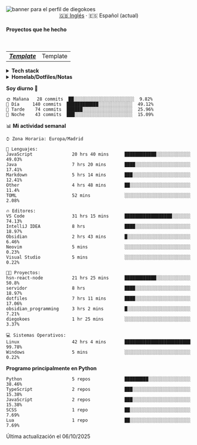 <picture>
 <source media="(prefers-color-scheme: dark)" srcset="https://i.imgur.com/G5n6xUz.png">
 <source media="(prefers-color-scheme: light)" srcset="https://i.imgur.com/8gLfu4u.png">
 <img alt="banner para el perfil de diegokoes" src="https://i.imgur.com/G5n6xUz.png">
</picture>

<!-- Cambiador de idioma -->
<div align="center">
  <a href="./README.md">🇬🇧 Inglés</a> · <a>🇪🇸 Español (actual)</a>
</div>

#### Proyectos que he hecho

  <br>
  <table>
    <tbody>
      <tr>
        <td>
          <em>
            <strong><a href="#">Template</a></strong>
          </em>
        </td>
        <td>
Template         </td>
      </tr>
  </tbody>
  </table>

<details>
  <summary><strong>Tech stack</strong></summary>

  <!-- Frontend -->
  <img alt="Frontend" src="https://img.shields.io/badge/Front%20%20%20-20232a?style=for-the-badge&logo=terminal&logoColor=white">
  <img alt="Angular" src="https://img.shields.io/badge/angular-7E22CE?style=for-the-badge&logo=angular&logoColor=white">
  <img alt="React" src="https://img.shields.io/badge/react-20232a?style=for-the-badge&logo=react&logoColor=61DAFB">
  <img alt="Tailwind CSS" src="https://img.shields.io/badge/tailwindcss-06B6D4?style=for-the-badge&logo=tailwindcss&logoColor=white">
  <img alt="SCSS/SASS" src="https://img.shields.io/badge/scss-CC6699?style=for-the-badge&logo=sass&logoColor=white">
<br>

  <!-- Backend -->
  <img alt="Backend" src="https://img.shields.io/badge/Back%20%20%20%20-20232a?style=for-the-badge&logo=terminal&logoColor=white">
  <img alt="Node.js" src="https://img.shields.io/badge/node.js-339933?style=for-the-badge&logo=nodedotjs&logoColor=white">
  <img alt="Express" src="https://img.shields.io/badge/express-000000?style=for-the-badge&logo=express&logoColor=white">
  <img alt="Spring" src="https://img.shields.io/badge/spring-6DB33F?style=for-the-badge&logo=spring&logoColor=white">
<br>

  <!-- Databases -->
  <img alt="Databases" src="https://img.shields.io/badge/DB's%20-20232a?style=for-the-badge&logo=terminal&logoColor=white">
  <img alt="MongoDB" src="https://img.shields.io/badge/mongodb-4EA94B?style=for-the-badge&logo=mongodb&logoColor=white">
  <img alt="Supabase" src="https://img.shields.io/badge/supabase-3ECF8E?style=for-the-badge&logo=supabase&logoColor=white">
  <img alt="Valkey" src="https://img.shields.io/badge/valkey-DC382D?style=for-the-badge&logo=valkey&logoColor=white">
  <img alt="DBeaver" src="https://img.shields.io/badge/dbeaver-2F6BFF?style=for-the-badge&logo=dbeaver&logoColor=white">
<br>
  <!-- DevOps -->
  <img alt="DevOps" src="https://img.shields.io/badge/DevOps%20%20%20-20232a?style=for-the-badge&logo=terminal&logoColor=white">
  <img alt="Docker" src="https://img.shields.io/badge/docker-2496ED?style=for-the-badge&logo=docker&logoColor=white">
  <img alt="Proxmox" src="https://img.shields.io/badge/proxmox-e57000?style=for-the-badge&logo=proxmox&logoColor=white">
  <img alt="Jenkins" src="https://img.shields.io/badge/jenkins-D24939?style=for-the-badge&logo=jenkins&logoColor=white">
  <img alt="Git" src="https://img.shields.io/badge/git-F05032?style=for-the-badge&logo=git&logoColor=white">
</details>

<details>
  <summary><strong>Homelab/Dotfiles/Notas</strong></summary>

  <table>
    <tbody>
      <tr>
        <td>
          <strong><a href="https://github.com/diegokoes/proxmox">proxmox</a></strong>
        </td>
        <td>Configuraciones y documentación relacionadas con Proxmox</td>
      </tr>
      <tr>
        <td>
          <strong><a href="https://github.com/diegokoes/dotfiles">dotfiles</a></strong>
        </td>
        <td>Mis dotfiles y la configuración del entorno</td>
      </tr>
      <tr>
        <td>
          <strong><a href="https://github.com/diegokoes/NOTES_programming">obsidian_programming</a></strong>
        </td>
        <td>Notas y vault de Obsidian sobre programación/tecnología</td>
      </tr>
    </tbody>
  </table>
</details>

<!--START_SECTION:waka_es-->
**Soy diurno 🐤** 

```text
🌞 Mañana   28 commits  ██░░░░░░░░░░░░░░░░░░░░░░░  9.82%
🌆 Día     140 commits  ████████████░░░░░░░░░░░░░  49.12%
🌃 Tarde    74 commits  ██████░░░░░░░░░░░░░░░░░░░  25.96%
🌙 Noche    43 commits  ███░░░░░░░░░░░░░░░░░░░░░░  15.09%
```


📊 **Mi actividad semanal** 

```text
⌚︎ Zona Horaria: Europa/Madrid

💬 Lenguajes: 
JavaScript               20 hrs 40 mins      ████████████░░░░░░░░░░░░░   49.03% 
Java                     7 hrs 20 mins       ████░░░░░░░░░░░░░░░░░░░░░   17.41% 
Markdown                 5 hrs 14 mins       ███░░░░░░░░░░░░░░░░░░░░░░   12.41% 
Other                    4 hrs 48 mins       ██░░░░░░░░░░░░░░░░░░░░░░░   11.4% 
TOML                     52 mins             ░░░░░░░░░░░░░░░░░░░░░░░░░   2.08%

🔥 Editores: 
VS Code                  31 hrs 15 mins      ██████████████████░░░░░░░   74.13% 
IntelliJ IDEA            8 hrs               ████░░░░░░░░░░░░░░░░░░░░░   18.97% 
Obsidian                 2 hrs 43 mins       █░░░░░░░░░░░░░░░░░░░░░░░░   6.46% 
Neovim                   5 mins              ░░░░░░░░░░░░░░░░░░░░░░░░░   0.23% 
Visual Studio            5 mins              ░░░░░░░░░░░░░░░░░░░░░░░░░   0.22%

🐱‍💻 Proyectos: 
hsn-react-node           21 hrs 25 mins      ████████████░░░░░░░░░░░░░   50.8% 
servidor                 8 hrs               ████░░░░░░░░░░░░░░░░░░░░░   18.97% 
dotfiles                 7 hrs 11 mins       ████░░░░░░░░░░░░░░░░░░░░░   17.06% 
obsidian_programming     3 hrs 2 mins        █░░░░░░░░░░░░░░░░░░░░░░░░   7.21% 
diegokoes                1 hr 25 mins        ░░░░░░░░░░░░░░░░░░░░░░░░░   3.37%

💻 Sistemas Operativos: 
Linux                    42 hrs 4 mins       █████████████████████████   99.78% 
Windows                  5 mins              ░░░░░░░░░░░░░░░░░░░░░░░░░   0.22%

```

**Programo principalmente en Python** 

```text
Python                   5 repos             █████████░░░░░░░░░░░░░░░░   38.46% 
TypeScript               2 repos             ███░░░░░░░░░░░░░░░░░░░░░░   15.38% 
JavaScript               2 repos             ███░░░░░░░░░░░░░░░░░░░░░░   15.38% 
SCSS                     1 repo              ██░░░░░░░░░░░░░░░░░░░░░░░   7.69% 
Lua                      1 repo              ██░░░░░░░░░░░░░░░░░░░░░░░   7.69%

```



 Última actualización el 06/10/2025
<!--END_SECTION:waka_es-->

